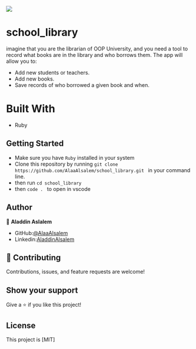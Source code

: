![](https://img.shields.io/badge/Microverse-blueviolet)

# school_library

imagine that you are the librarian of OOP University, and you need a tool to record what books are in the library and who borrows them. The app will allow you to:

 - Add new students or teachers.
- Add new books.
- Save records of who borrowed a given book and when.

# Built With
- Ruby

## Getting Started
- Make sure you have `Ruby` installed in your system
- Clone this repository by running `git clone https://github.com/AlaaAlsalem/school_library.git ` in your command line.
- then run `cd school_library` 
- then `code . ` to open in vscode

## Author 

👤 **Aladdin Aslalem**
- GitHub:[@AlaaAlsalem](https://github.com/AlaaAlsalem)
- Linkedin:[AladdinAlsalem](https://www.linkedin.com/in/aladdin-alsalem/)



## 🤝 Contributing

Contributions, issues, and feature requests are welcome!
## Show your support

Give a ⭐️ if you like this project!

## License

This project is [MIT]
